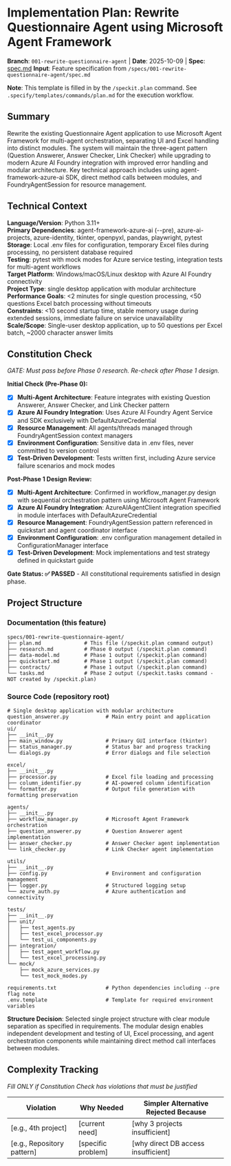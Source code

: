 # Implementation Plan: Rewrite Questionnaire Agent using Microsoft Agent Framework

**Branch**: `001-rewrite-questionnaire-agent` | **Date**: 2025-10-09 | **Spec**: [spec.md](./spec.md)
**Input**: Feature specification from `/specs/001-rewrite-questionnaire-agent/spec.md`

**Note**: This template is filled in by the `/speckit.plan` command. See `.specify/templates/commands/plan.md` for the execution workflow.

## Summary

Rewrite the existing Questionnaire Agent application to use Microsoft Agent Framework for multi-agent orchestration, separating UI and Excel handling into distinct modules. The system will maintain the three-agent pattern (Question Answerer, Answer Checker, Link Checker) while upgrading to modern Azure AI Foundry integration with improved error handling and modular architecture. Key technical approach includes using agent-framework-azure-ai SDK, direct method calls between modules, and FoundryAgentSession for resource management.

## Technical Context

**Language/Version**: Python 3.11+  
**Primary Dependencies**: agent-framework-azure-ai (--pre), azure-ai-projects, azure-identity, tkinter, openpyxl, pandas, playwright, pytest  
**Storage**: Local .env files for configuration, temporary Excel files during processing, no persistent database required  
**Testing**: pytest with mock modes for Azure service testing, integration tests for multi-agent workflows  
**Target Platform**: Windows/macOS/Linux desktop with Azure AI Foundry connectivity  
**Project Type**: single desktop application with modular architecture  
**Performance Goals**: <2 minutes for single question processing, <50 questions Excel batch processing without timeouts  
**Constraints**: <10 second startup time, stable memory usage during extended sessions, immediate failure on service unavailability  
**Scale/Scope**: Single-user desktop application, up to 50 questions per Excel batch, ~2000 character answer limits

## Constitution Check

*GATE: Must pass before Phase 0 research. Re-check after Phase 1 design.*

**Initial Check (Pre-Phase 0):**
- [x] **Multi-Agent Architecture**: Feature integrates with existing Question Answerer, Answer Checker, and Link Checker pattern
- [x] **Azure AI Foundry Integration**: Uses Azure AI Foundry Agent Service and SDK exclusively with DefaultAzureCredential
- [x] **Resource Management**: All agents/threads managed through FoundryAgentSession context managers
- [x] **Environment Configuration**: Sensitive data in .env files, never committed to version control
- [x] **Test-Driven Development**: Tests written first, including Azure service failure scenarios and mock modes

**Post-Phase 1 Design Review:**
- [x] **Multi-Agent Architecture**: Confirmed in workflow_manager.py design with sequential orchestration pattern using Microsoft Agent Framework
- [x] **Azure AI Foundry Integration**: AzureAIAgentClient integration specified in module interfaces with DefaultAzureCredential
- [x] **Resource Management**: FoundryAgentSession pattern referenced in quickstart and agent coordinator interface
- [x] **Environment Configuration**: .env configuration management detailed in ConfigurationManager interface
- [x] **Test-Driven Development**: Mock implementations and test strategy defined in quickstart guide

**Gate Status: ✅ PASSED** - All constitutional requirements satisfied in design phase.

## Project Structure

### Documentation (this feature)

```
specs/001-rewrite-questionnaire-agent/
├── plan.md              # This file (/speckit.plan command output)
├── research.md          # Phase 0 output (/speckit.plan command)
├── data-model.md        # Phase 1 output (/speckit.plan command)
├── quickstart.md        # Phase 1 output (/speckit.plan command)
├── contracts/           # Phase 1 output (/speckit.plan command)
└── tasks.md             # Phase 2 output (/speckit.tasks command - NOT created by /speckit.plan)
```

### Source Code (repository root)

```
# Single desktop application with modular architecture
question_answerer.py            # Main entry point and application coordinator
ui/
├── __init__.py
├── main_window.py              # Primary GUI interface (tkinter)
├── status_manager.py           # Status bar and progress tracking
└── dialogs.py                  # Error dialogs and file selection

excel/
├── __init__.py
├── processor.py                # Excel file loading and processing
├── column_identifier.py        # AI-powered column identification
└── formatter.py                # Output file generation with formatting preservation

agents/
├── __init__.py
├── workflow_manager.py         # Microsoft Agent Framework orchestration
├── question_answerer.py        # Question Answerer agent implementation
├── answer_checker.py           # Answer Checker agent implementation
└── link_checker.py             # Link Checker agent implementation

utils/
├── __init__.py
├── config.py                   # Environment and configuration management
├── logger.py                   # Structured logging setup
└── azure_auth.py               # Azure authentication and connectivity

tests/
├── __init__.py
├── unit/
│   ├── test_agents.py
│   ├── test_excel_processor.py
│   └── test_ui_components.py
├── integration/
│   ├── test_agent_workflow.py
│   └── test_excel_processing.py
└── mock/
    ├── mock_azure_services.py
    └── test_mock_modes.py

requirements.txt                # Python dependencies including --pre flag note
.env.template                   # Template for required environment variables
```

**Structure Decision**: Selected single project structure with clear module separation as specified in requirements. The modular design enables independent development and testing of UI, Excel processing, and agent orchestration components while maintaining direct method call interfaces between modules.

## Complexity Tracking

*Fill ONLY if Constitution Check has violations that must be justified*

| Violation | Why Needed | Simpler Alternative Rejected Because |
|-----------|------------|-------------------------------------|
| [e.g., 4th project] | [current need] | [why 3 projects insufficient] |
| [e.g., Repository pattern] | [specific problem] | [why direct DB access insufficient] |
